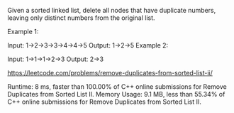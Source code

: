 Given a sorted linked list, delete all nodes that have duplicate numbers, leaving only distinct numbers from the original list.

Example 1:

Input: 1->2->3->3->4->4->5
Output: 1->2->5
Example 2:

Input: 1->1->1->2->3
Output: 2->3

https://leetcode.com/problems/remove-duplicates-from-sorted-list-ii/

Runtime: 8 ms, faster than 100.00% of C++ online submissions for Remove Duplicates from Sorted List II.
Memory Usage: 9.1 MB, less than 55.34% of C++ online submissions for Remove Duplicates from Sorted List II.
